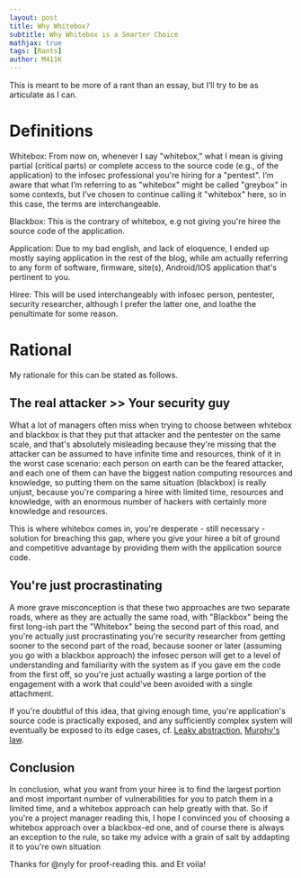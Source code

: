 ```yaml
---
layout: post
title: Why Whitebox?
subtitle: Why Whitebox is a Smarter Choice
mathjax: true
tags: [Rants]
author: M411K
---
```


This is meant to be more of a rant than an essay, but I’ll try to be as articulate as I can.

# Definitions

Whitebox: From now on, whenever I say "whitebox," what I mean is giving partial (critical parts) or complete access to the source code (e.g., of the application) to the infosec professional you're hiring for a "pentest". I’m aware that what I’m referring to as "whitebox" might be called "greybox" in some contexts, but I’ve chosen to continue calling it "whitebox" here, so in this case, the terms are interchangeable.

Blackbox: This is the contrary of whitebox, e.g not giving you're hiree the source code of the application.

Application: Due to my bad english, and lack of eloquence, I ended up mostly saying application in the rest of the blog, while am actually referring to any form of software, firmware, site(s), Android/IOS application that's pertinent to you.

Hiree: This will be used interchangeably with infosec person, pentester, security researcher, although I prefer the latter one, and loathe the penultimate for some reason.

# Rational

My rationale for this can be stated as follows.

## The real attacker >> Your security guy

What a lot of managers often miss when trying to choose between whitebox and blackbox is that they put that attacker and the pentester on the same scale, and that's absolutely misleading because they're missing that the attacker can be assumed to have infinite time and resources, think of it in the worst case scenario: each person on earth can be the feared attacker, and each one of them can have the biggest nation computing resources and knowledge, so putting them on the same situation (blackbox) is really unjust, because you're comparing a hiree with limited time, resources and knowledge, with an enormous number of hackers with certainly more knowledge and resources.

This is where whitebox comes in, you're desperate - still necessary - solution for breaching this gap, where you give your hiree a bit of ground and competitive advantage by providing them with the application source code.

## You're just procrastinating

A more grave misconception is that these two approaches are two separate roads, where as they are actually the same road, with "Blackbox" being the first long-ish part the "Whitebox" being the second part of this road, and you're actually just procrastinating you're security researcher from getting sooner to the second part of the road, because sooner or later (assuming you go with a blackbox approach) the infosec person will get to a level of understanding and familiarity with the system as if you gave em the code from the first off, so you're just actually wasting a large portion of the engagement with a work that could've been avoided with a single attachment.

If you're doubtful of this idea, that giving enough time, you're application's source code is practically exposed, and any sufficiently complex system will eventually be exposed to its edge cases, cf. [Leaky abstraction](https://en.wikipedia.org/wiki/Leaky_abstraction), [Murphy's law](https://en.wikipedia.org/wiki/Murphy%27s_law).

## Conclusion

In conclusion, what you want from your hiree is to find the largest portion and most important number of vulnerabilities for you to patch them in a limited time, and a whitebox approach can help greatly with that. So if you're a project manager reading this, I hope I convinced you of choosing a whitebox approach over a blackbox-ed one, and of course there is always an exception to the rule, so take my advice with a grain of salt by addapting it to you're own situation

Thanks for @nyly for proof-reading this. and Et voila!
